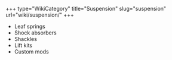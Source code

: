 +++
type="WikiCategory"
title="Suspension"
slug="suspension"
url="wiki/suspension/"
+++

*   Leaf springs
*   Shock absorbers
*   Shackles
*   Lift kits
*   Custom mods
